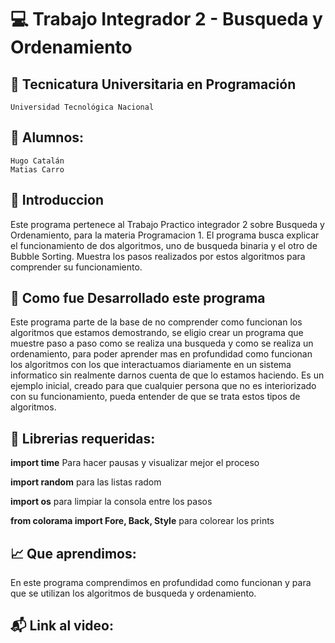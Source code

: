 # 💻 Trabajo Integrador 2 - Busqueda y Ordenamiento

## 📂 Tecnicatura Universitaria en Programación
    Universidad Tecnológica Nacional

## 👤 Alumnos:
    Hugo Catalán
    Matias Carro

## 📌 Introduccion

Este programa pertenece al Trabajo Practico integrador 2 sobre Busqueda y Ordenamiento,  para la materia Programacion 1. 
El programa busca explicar el funcionamiento de dos algoritmos, uno de busqueda binaria y el otro de Bubble Sorting. 
Muestra los pasos realizados por estos algoritmos para comprender su funcionamiento.

## 💾 Como fue Desarrollado este programa
Este programa parte de la base de no comprender como funcionan los algoritmos que estamos demostrando, se eligio crear 
un programa que muestre paso a paso como se realiza una busqueda y como se realiza un ordenamiento, para poder aprender 
mas en profundidad como funcionan los algoritmos con los que interactuamos diariamente en un sistema informatico sin 
realmente darnos cuenta de que lo estamos haciendo.
Es un ejemplo inicial, creado para que cualquier persona que no es interiorizado con su funcionamiento, pueda entender
de que se trata estos tipos de algoritmos. 

## 📕 Librerias requeridas:
__import time__
Para hacer pausas y visualizar mejor el proceso

__import random__
para las listas radom

__import os__
para limpiar la consola entre los pasos

__from colorama import Fore, Back, Style__
para colorear los prints

## 📈 Que aprendimos:
En este programa comprendimos en profundidad como funcionan y para que se utilizan los algoritmos de busqueda y ordenamiento.

## 📬  Link al video:


